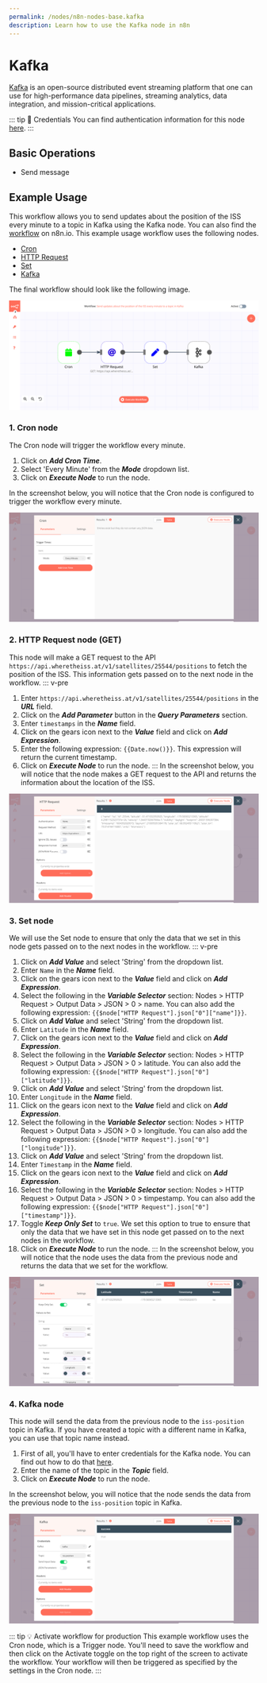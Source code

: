 ```yaml
---
permalink: /nodes/n8n-nodes-base.kafka
description: Learn how to use the Kafka node in n8n
---
```


# Kafka

[Kafka](https://kafka.apache.org/) is an open-source distributed event streaming platform that one can use for high-performance data pipelines, streaming analytics, data integration, and mission-critical applications.

::: tip 🔑 Credentials
You can find authentication information for this node [here](../../../credentials/Kafka/README.md).
:::

## Basic Operations

- Send message

## Example Usage

This workflow allows you to send updates about the position of the ISS every minute to a topic in Kafka using the Kafka node. You can also find the [workflow](https://n8n.io/workflows/750) on n8n.io. This example usage workflow uses the following nodes.
- [Cron](../../core-nodes/Cron/README.md)
- [HTTP Request](../../core-nodes/HTTPRequest/README.md)
- [Set](../../core-nodes/Set/README.md)
- [Kafka]()

The final workflow should look like the following image.

![A workflow with the Kafka node](./workflow.png)

### 1. Cron node

The Cron node will trigger the workflow every minute.

1. Click on ***Add Cron Time***.
2. Select 'Every Minute' from the ***Mode*** dropdown list.
3. Click on ***Execute Node*** to run the node.

In the screenshot below, you will notice that the Cron node is configured to trigger the workflow every minute.

![Using the Cron node to trigger the workflow every minute](./Cron_node.png)

### 2. HTTP Request node (GET)

This node will make a GET request to the API `https://api.wheretheiss.at/v1/satellites/25544/positions` to fetch the position of the ISS. This information gets passed on to the next node in the workflow.
::: v-pre
1. Enter `https://api.wheretheiss.at/v1/satellites/25544/positions` in the ***URL*** field. 
2. Click on the ***Add Parameter*** button in the ***Query Parameters*** section.
3. Enter `timestamps` in the ***Name*** field.
4. Click on the gears icon next to the ***Value*** field and click on ***Add Expression***.
5. Enter the following expression: `{{Date.now()}}`. This expression will return the current timestamp.
6. Click on ***Execute Node*** to run the node.
:::
In the screenshot below, you will notice that the node makes a GET request to the API and returns the information about the location of the ISS.

![Using the HTTP Request node to get the information about the location of the ISS](./HTTPRequest_node.png)

### 3. Set node

We will use the Set node to ensure that only the data that we set in this node gets passed on to the next nodes in the workflow.
::: v-pre
1. Click on ***Add Value*** and select 'String' from the dropdown list.
2. Enter `Name` in the ***Name*** field.
3. Click on the gears icon next to the ***Value*** field and click on ***Add Expression***.
4. Select the following in the ***Variable Selector*** section: Nodes > HTTP Request > Output Data > JSON > 0 > name. You can also add the following expression: `{{$node["HTTP Request"].json["0"]["name"]}}`.
5. Click on ***Add Value*** and select 'String' from the dropdown list.
6. Enter `Latitude` in the ***Name*** field.
7. Click on the gears icon next to the ***Value*** field and click on ***Add Expression***.
8. Select the following in the ***Variable Selector*** section: Nodes > HTTP Request > Output Data > JSON > 0 > latitude. You can also add the following expression: `{{$node["HTTP Request"].json["0"]["latitude"]}}`.
9. Click on ***Add Value*** and select 'String' from the dropdown list.
10. Enter `Longitude` in the ***Name*** field.
11. Click on the gears icon next to the ***Value*** field and click on ***Add Expression***.
12. Select the following in the ***Variable Selector*** section: Nodes > HTTP Request > Output Data > JSON > 0 > longitude. You can also add the following expression: `{{$node["HTTP Request"].json["0"]["longitude"]}}`.
13. Click on ***Add Value*** and select 'String' from the dropdown list.
14. Enter `Timestamp` in the ***Name*** field.
15. Click on the gears icon next to the ***Value*** field and click on ***Add Expression***.
16. Select the following in the ***Variable Selector*** section: Nodes > HTTP Request > Output Data > JSON > 0 > timpestamp. You can also add the following expression: `{{$node["HTTP Request"].json["0"]["timestamp"]}}`.
17. Toggle ***Keep Only Set*** to `true`. We set this option to true to ensure that only the data that we have set in this node get passed on to the next nodes in the workflow.
18. Click on ***Execute Node*** to run the node.
:::
In the screenshot below, you will notice that the node uses the data from the previous node and returns the data that we set for the workflow.

![Using the Set node to set the data](./Set_node.png)

### 4. Kafka node

This node will send the data from the previous node to the `iss-position` topic in Kafka. If you have created a topic with a different name in Kafka, you can use that topic name instead.

1. First of all, you'll have to enter credentials for the Kafka node. You can find out how to do that [here](../../../credentials/Kafka/README.md).
2. Enter the name of the topic in the ***Topic*** field.
3. Click on ***Execute Node*** to run the node.

In the screenshot below, you will notice that the node sends the data from the previous node to the `iss-position` topic in Kafka.

![Using the Kafka node to send the data to a topic](./Kafka_node.png)

::: tip 💡 Activate workflow for production
This example workflow uses the Cron node, which is a Trigger node. You'll need to save the workflow and then click on the Activate toggle on the top right of the screen to activate the workflow. Your workflow will then be triggered as specified by the settings in the Cron node.
:::

